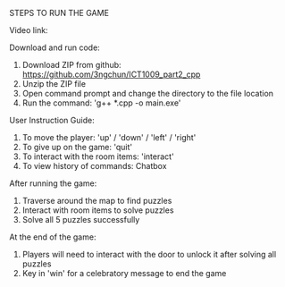STEPS TO RUN THE GAME

Video link: 

Download and run code:
1. Download ZIP from github: https://github.com/3ngchun/ICT1009_part2_cpp
2. Unzip the ZIP file
3. Open command prompt and change the directory to the file location
4. Run the command: 'g++ *.cpp -o main.exe'

User Instruction Guide:
1. To move the player: 'up' / 'down' / 'left' / 'right' 
2. To give up on the game: 'quit'
3. To interact with the room items: 'interact'
4. To view history of commands: Chatbox

After running the game:
1. Traverse around the map to find puzzles
2. Interact with room items to solve puzzles
3. Solve all 5 puzzles successfully

At the end of the game:
1. Players will need to interact with the door to unlock it after solving all puzzles
2. Key in 'win' for a celebratory message to end the game
